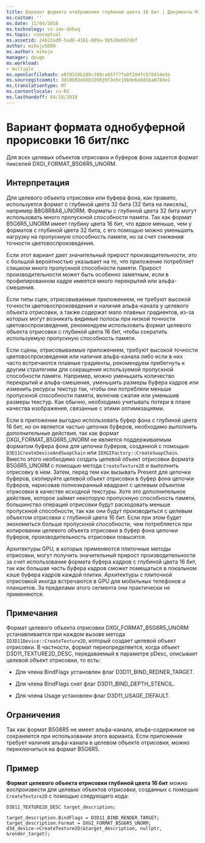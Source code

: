 ```yaml
---
title: Вариант формата отображения глубиной цвета 16 бит | Документы Microsoft
ms.custom: ''
ms.date: 11/04/2016
ms.technology: vs-ide-debug
ms.topic: conceptual
ms.assetid: 24b22ad9-5ad0-4161-809a-9b518eb924bf
author: mikejo5000
ms.author: mikejo
manager: douge
ms.workload:
- multiple
ms.openlocfilehash: e8f8328b180c398cab5ff7fa0f29dfc578414e3a
ms.sourcegitcommit: 3d10b93eb5b326639f3e5c19b9e6a8d1ba078de1
ms.translationtype: MT
ms.contentlocale: ru-RU
ms.lasthandoff: 04/18/2018
---
```

# <a name="16bpp-render-target-format-variant"></a>Вариант формата однобуферной прорисовки 16 бит/пкс
Для всех целевых объектов отрисовки и буферов фона задается формат пикселей DXGI_FORMAT_B5G6R5_UNORM.  
  
## <a name="interpretation"></a>Интерпретация  
 Для целевого объекта отрисовки или буфера фона, как правило, используется формат с глубиной цвета 32 бита (32 бита на пиксель), например B8G8R8A8_UNORM. Форматы с глубиной цвета 32 бита могут использовать много пропускной способности памяти. Так как формат B5G6R5_UNORM имеет глубину цвета 16 бит, что вдвое меньше, чем у форматов с глубиной цвета 32 бита, с его помощью можно уменьшить нагрузку на пропускную способность памяти, но за счет снижения точности цветовоспроизведения.  
  
 Если этот вариант дает значительный прирост производительности, это с большой вероятностью указывает на то, что приложение потребляет слишком много пропускной способности памяти. Прирост производительности может быть особенно заметным, если в профилированном кадре имеется много перекрытий или альфа-смешения.  
  
 Если типы сцен, отрисовываемые приложением, не требуют высокой точности цветовоспроизведения и наличия альфа-канала у целевого объекта отрисовки, а также содержат мало плавных градиентов, из-за которых могут возникать видимые полосы при низкой точности цветовоспроизведения, рекомендуем использовать формат целевого объекта отрисовки с глубиной цвета 16 бит, чтобы сократить используемую пропускную способность памяти.  
  
 Если сцены, отрисовываемые приложением, требуют высокой точности цветовоспроизведения или наличия альфа-канала либо если в них часто встречаются плавные градиенты, рекомендуем прибегнуть к другим стратегиям для сокращения используемой пропускной способности памяти. Например, можно уменьшить количество перекрытий и альфа-смешения, уменьшить размеры буфера кадров или изменить ресурсы текстур так, чтобы они потребляли меньше пропускной способности памяти, включив сжатие или уменьшив размеры текстур. Как обычно, необходимо учитывать потери в плане качества изображения, связанные с этими оптимизациями.  
  
 Если в приложении выгодно использовать буфер фона с глубиной цвета 16 бит, но он является частью цепочки буферов, необходимо выполнить дополнительные действия, так как формат DXGI_FORMAT_B5G6R5_UNORM не является поддерживаемым форматом буфера фона для цепочки буферов, созданной с помощью `D3D11CreateDeviceAndSwapChain` или `IDXGIFactory::CreateSwapChain`. Вместо этого необходимо создать целевой объект отрисовки формата B5G6R5_UNORM с помощью метода `CreateTexture2D` и выполнить отрисовку в нем. Затем, перед тем как вызывать Present для цепочки буферов, скопируйте целевой объект отрисовки в буфер фона цепочки буферов, нарисовав полноэкранный квадрант с целевым объектом отрисовки в качестве исходной текстуры. Хотя это дополнительное действие, которое займет некоторую пропускную способность памяти, большинство операций отрисовки будут расходовать меньше пропускной способности, так как они будут производиться с целевым объектом отрисовки с глубиной цвета 16 бит. Если при этом будет экономиться больше пропускной способности, чем потребляется при копировании целевого объекта отрисовки в буфер фона цепочки буферов, производительность отрисовки повысится.  
  
 Архитектуры GPU, в которых применяются плиточные методы отрисовки, могут получить значительный прирост производительности за счет использования формата буфера кадров с глубиной цвета 16 бит, так как большая часть буфера кадров сможет помещаться в локальном кэше буфера кадров каждой плитки. Архитектуры с плиточной отрисовкой иногда встречаются в GPU для мобильных телефонов и планшетов. За пределами этого сегмента они практически не применяются.  
  
## <a name="remarks"></a>Примечания  
 Формат целевого объекта отрисовки DXGI_FORMAT_B5G6R5_UNORM устанавливается при каждом вызове метода `ID3D11Device::CreateTexture2D`, который создает целевой объект отрисовки. В частности, формат переопределяется, когда объект D3D11_TEXTURE2D_DESC, передаваемый в параметре pDesc, описывает целевой объект отрисовки, то есть:  
  
-   Для члена BindFlags установлен флаг D3D11_BIND_REDNER_TARGET.  
  
-   Для члена BindFlags снят флаг D3D11_BIND_DEPTH_STENCIL.  
  
-   Для члена Usage установлен флаг D3D11_USAGE_DEFAULT.  
  
## <a name="restrictions-and-limitations"></a>Ограничения  
 Так как формат B5G6R5 не имеет альфа-канала, альфа-содержимое не сохраняется при использовании этого варианта. Если приложение требует наличия альфа-канала в целевом объекте отрисовки, можно переключиться на формат B5G6R5.  
  
## <a name="example"></a>Пример  
 **Формат целевого объекта отрисовки глубиной цвета 16 бит** можно воспроизвести для целевых объектов отрисовки, созданных с помощью `CreateTexture2D` с помощью следующего кода:  
  
```  
D3D11_TEXTURE2D_DESC target_description;  
  
target_description.BindFlags = D3D11_BIND_RENDER_TARGET;  
target_description.Format = DXGI_FORMAT_B5G6R5_UNORM;  
d3d_device->CreateTexture2D(&target_description, nullptr, &render_target);  
```